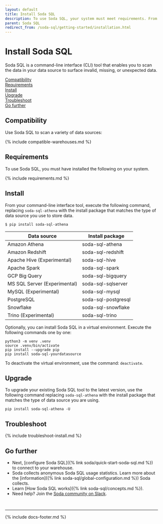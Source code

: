 ```yaml
---
layout: default
title: Install Soda SQL
description: To use Soda SQL, your system must meet requirements. From your command-line interface, execute a pip install command to install Soda SQL.
parent: Soda SQL
redirect_from: /soda-sql/getting-started/installation.html
---
```


# Install Soda SQL

Soda SQL is a command-line interface (CLI) tool that enables you to scan the data in your data source to surface invalid, missing, or unexpected data.
<br />

[Compatibility](#compatibility)<br />
[Requirements](#requirements)<br />
[Install](#install)<br />
[Upgrade](#upgrade)<br />
[Troubleshoot](#troubleshoot)<br />
[Go further](#go-further)<br />

## Compatibility

Use Soda SQL to scan a variety of data sources:<br />

{% include compatible-warehouses.md %}


## Requirements

To use Soda SQL, you must have installed the following on your system.

{% include requirements.md %}


## Install

From your command-line interface tool, execute the following command, replacing `soda-sql-athena` with the install package that matches the type of data source you use to store data.

```
$ pip install soda-sql-athena
```

| Data source                  | Install package    |
| ---------------------------- | ------------------ |
| Amazon Athena                | soda-sql-athena    |
| Amazon Redshift              | soda-sql-redshift  |
| Apache Hive (Experimental)   | soda-sql-hive      |
| Apache Spark                 | soda-sql-spark     |
| GCP Big Query                | soda-sql-bigquery  |
| MS SQL Server (Experimental) | soda-sql-sqlserver |
| MySQL (Experimental)         | soda-sql-mysql     |
| PostgreSQL                   | soda-sql-postgresql|
| Snowflake                    | soda-sql-snowflake |
| Trino (Experimental)         | soda-sql-trino     |


Optionally, you can install Soda SQL in a virtual environment. Execute the following commands one by one:

```shell
python3 -m venv .venv
source .venv/bin/activate
pip install --upgrade pip
pip install soda-sql-yourdatasource
```

To deactivate the virtual environment, use the command: `deactivate`.

## Upgrade

To upgrade your existing Soda SQL tool to the latest version, use the following command replacing `soda-sql-athena` with the install package that matches the type of data source you are using.
```shell
pip install soda-sql-athena -U
```

## Troubleshoot

{% include troubleshoot-install.md %}

## Go further

* Next, [configure Soda SQL]({% link soda/quick-start-soda-sql.md %}) to connect to your warehouse.
* Soda collects anonymous Soda SQL usage statistics. Learn more about the [information]({% link soda-sql/global-configuration.md %}) Soda collects.
* Learn [How Soda SQL works]({% link soda-sql/concepts.md %}).
* Need help? Join the <a href="http://community.soda.io/slack" target="_blank"> Soda community on Slack</a>.

<br />

---
{% include docs-footer.md %}